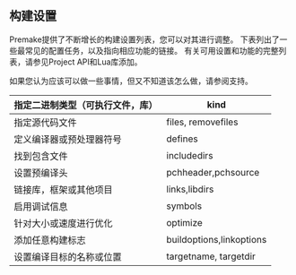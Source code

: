 ## 构建设置

Premake提供了不断增长的构建设置列表，您可以对其进行调整。 下表列出了一些最常见的配置任务，以及指向相应功能的链接。 有关可用设置和功能的完整列表，请参见Project API和Lua库添加。

如果您认为应该可以做一些事情，但又不知道该怎么做，请参阅支持。

| 指定二进制类型（可执行文件，库） | kind                     |
| -------------------------------- | ------------------------ |
| 指定源代码文件                   | files, removefiles       |
| 定义编译器或预处理器符号         | defines                  |
| 找到包含文件                     | includedirs              |
| 设置预编译头                     | pchheader,pchsource      |
| 链接库，框架或其他项目           | links,libdirs            |
| 启用调试信息                     | symbols                  |
| 针对大小或速度进行优化           | optimize                 |
| 添加任意构建标志                 | buildoptions,linkoptions |
| 设置编译目标的名称或位置         | targetname, targetdir    |

